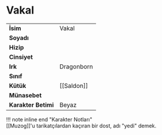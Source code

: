 # Vakal   
  
  
|  |  |  
|---|---|  
| **İsim** | Vakal |  
| **Soyadı** |  |  
| **Hizip** |  |  
| **Cinsiyet** |  |  
| **Irk** | Dragonborn |  
| **Sınıf** |  |  
| **Kütük** | [[Saldon]] |  
| **Münasebet** |  |  
| **Karakter Betimi** | Beyaz |  
  
  
!!! note inline end "Karakter Notları"  
	[[Muzog]]'u tarikatçılardan kaçıran bir dost, adı "yedi" demek.  
  